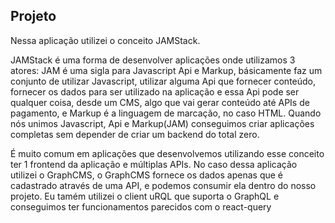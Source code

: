 ## Projeto

Nessa aplicação utilizei o conceito JAMStack.

JAMStack é uma forma de desenvolver aplicações onde utilizamos 3 atores: JAM é uma sigla para Javascript Api e Markup, básicamente faz um conjunto de utilizar Javascript, utilizar alguma Api que fornecer conteúdo, fornecer os dados para ser utilizado na aplicação e essa Api pode ser qualquer coisa, desde um CMS, algo que vai gerar conteúdo até APIs de pagamento, e Markup é a linguagem de marcação, no caso HTML. Quando nós unimos Javascript, Api e Markup(JAM) conseguimos criar aplicações completas sem depender de criar um backend do total zero.

É muito comum em aplicações que desenvolvemos utilizando esse conceito ter 1 frontend da aplicação e múltiplas APIs. No caso dessa aplicação utilizei o GraphCMS, o GraphCMS fornece os dados apenas que é cadastrado através de uma API, e podemos consumir ela dentro do nosso projeto. Eu tamém utilizei o client uRQL que suporta o GraphQL e conseguimos ter funcionamentos parecidos com o react-query